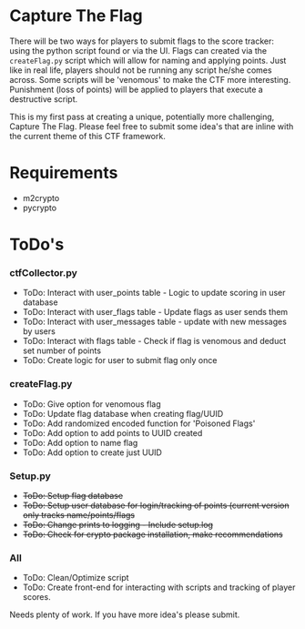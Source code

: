 Capture The Flag
===========

There will be two ways for players to submit flags to the score tracker: using the python script found or via the UI. 
Flags can created via the `createFlag.py` script which will allow for naming and applying points. Just like in real 
life, players should not be running any script he/she comes across. Some scripts will be 'venomous' to make the CTF 
more interesting. Punishment (loss of points) will be applied to players that execute a destructive script.

This is my first pass at creating a unique, potentially more challenging, Capture The Flag. Please feel free to submit
some idea's that are inline with the current theme of this CTF framework.
 
Requirements
=====

* m2crypto
* pycrypto

ToDo's
=====

### ctfCollector.py
* ToDo: Interact with user_points table - Logic to update scoring in user database
* ToDo: Interact with user_flags table - Update flags as user sends them
* ToDo: Interact with user_messages table - update with new messages by users
* ToDo: Interact with flags table - Check if flag is venomous and deduct set number of points
* ToDo: Create logic for user to submit flag only once

### createFlag.py
* ToDo: Give option for venomous flag
* ToDo: Update flag database when creating flag/UUID
* ToDo: Add randomized encoded function for 'Poisoned Flags'
* ToDo: Add option to add points to UUID created
* ToDo: Add option to name flag
* ToDo: Add option to create just UUID

### Setup.py
* ~~ToDo: Setup flag database~~
* ~~ToDo: Setup user database for login/tracking of points (current version only tracks name/points/flags~~
* ~~ToDo: Change prints to logging - Include setup.log~~
* ~~ToDo: Check for crypto package installation, make recommendations~~

### All
* ToDo: Clean/Optimize script
* ToDo: Create front-end for interacting with scripts and tracking of player scores.

Needs plenty of work. If you have more idea's please submit. 